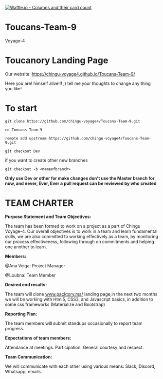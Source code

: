 [![Waffle.io - Columns and their card count](https://badge.waffle.io/chingu-voyage4/Toucans-Team-9.png?columns=all)](https://waffle.io/chingu-voyage4/Toucans-Team-9?utm_source=badge)
# Toucans-Team-9

Voyage-4
# Toucanory Landing Page
Our website: https://chingu-voyage4.github.io/Toucans-Team-9/

Here you are! himself alive!!! ;) tell me your thoughts to change any thing you like! 

# To start

`git clone https://github.com/chingu-voyage4/Toucans-Team-9.git`

`cd Toucans-Team-9`

`remote add upstream https://github.com/chingu-voyage4/Toucans-Team-9.git`

`git checkout Dev`

 if you want to create other new branches 

`git checkout -b <nameofbranch>`

**Only use Dev or other for make changes don't use the Master branch for now, and never, Ever, Ever a pull request can be reviewed by who created**

# **TEAM CHARTER**

**Purpose Statement and Team Objectives:**

The team has been formed to work on a project as a part of Chingu Voyage-4. Our overall objectives is to work in a team and learn fundamental skills, we are also committed to working effectively as a team, by monitoring our process effectiveness, following through on commitments and helping one another to learn.

**Members:**

@Ana Veiga: Project Manager

@Loubna:  Team Member

**Desired end results:**

The team will clone www.packtory.ma/ landing page,in the next two months we will be working with Html5, CSS3, and Javascript basics, in addition to some css frameworks (Materialize and Bootstrap)

**Reporting Plan:**

The team members will submit standups occasionally to report team progress.

**Expectations of team members:**

Attendance at meetings.
Participation.
General courtesy and respect.

**Team Communication:**

We will communicate with each other using various means: Slack, Discord, Whatsapp, emails.
